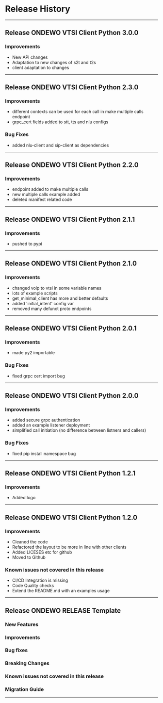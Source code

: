 # Release History
*****************

## Release ONDEWO VTSI Client Python 3.0.0
### Improvements

* New API changes
* Adaptation to new changes of s2t and t2s
* client adaptation to changes


*****************

## Release ONDEWO VTSI Client Python 2.3.0

### Improvements

* different contexts can be used for each call in make multiple calls endpoint
* grpc_cert fields added to stt, tts and nlu configs

### Bug Fixes

* added nlu-client and sip-client as dependencies

*****************
## Release ONDEWO VTSI Client Python 2.2.0

### Improvements
* endpoint added to make multiple calls
* new multiple calls example added
* deleted manifest related code

*****************
## Release ONDEWO VTSI Client Python 2.1.1

### Improvements
* pushed to pypi

*****************
## Release ONDEWO VTSI Client Python 2.1.0

### Improvements

* changed voip to vtsi in some variable names
* lots of example scripts
* get_minimal_client has more and better defaults
* added 'initial_intent' config var
* removed many defunct proto endpoints

*****************
## Release ONDEWO VTSI Client Python 2.0.1

### Improvements

* made py2 importable

### Bug Fixes

* fixed grpc cert import bug

*****************
## Release ONDEWO VTSI Client Python 2.0.0

### Improvements

* added secure grpc authentication
* added an example listener deployment
* simplified call initiation (no difference between listners and callers)

### Bug Fixes

* fixed pip install namespace bug

*****************

## Release ONDEWO VTSI Client Python 1.2.1

### Improvements

* Added logo

*****************
## Release ONDEWO VTSI Client Python 1.2.0

### Improvements

* Cleaned the code
* Refactored the layout to be more in line with other clients
* Added LICESES etc for github
* Moved to Github

### Known issues not covered in this release
 * CI/CD Integration is missing
 * Code Quality checks
 * Extend the README.md with an examples usage 

*****************
## Release ONDEWO RELEASE Template
### New Features
### Improvements
### Bug fixes
### Breaking Changes
### Known issues not covered in this release
### Migration Guide

*****************
